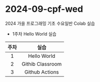 # 2024-09-cpf-wed
2024 가을 프로그래밍 기초 수요일반 Colab 실습

* 1주차 Hello World 실습

| 주차 | 실습 |
|:----:|:----:|
| 1 | Hello World |
| 2 | Githib Classroom |
| 3 | Github Actions |
